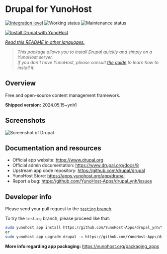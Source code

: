 <!--
N.B.: This README was automatically generated by <https://github.com/YunoHost/apps/tree/master/tools/readme_generator>
It shall NOT be edited by hand.
-->

# Drupal for YunoHost

[![Integration level](https://dash.yunohost.org/integration/drupal.svg)](https://dash.yunohost.org/appci/app/drupal) ![Working status](https://ci-apps.yunohost.org/ci/badges/drupal.status.svg) ![Maintenance status](https://ci-apps.yunohost.org/ci/badges/drupal.maintain.svg)

[![Install Drupal with YunoHost](https://install-app.yunohost.org/install-with-yunohost.svg)](https://install-app.yunohost.org/?app=drupal)

*[Read this README in other languages.](./ALL_README.md)*

> *This package allows you to install Drupal quickly and simply on a YunoHost server.*  
> *If you don't have YunoHost, please consult [the guide](https://yunohost.org/install) to learn how to install it.*

## Overview

Free and open-source content management framework.

**Shipped version:** 2024.05.15~ynh1

## Screenshots

![Screenshot of Drupal](./doc/screenshots/screenshot.png)

## Documentation and resources

- Official app website: <https://www.drupal.org>
- Official admin documentation: <https://www.drupal.org/docs/8>
- Upstream app code repository: <https://github.com/drupal/drupal>
- YunoHost Store: <https://apps.yunohost.org/app/drupal>
- Report a bug: <https://github.com/YunoHost-Apps/drupal_ynh/issues>

## Developer info

Please send your pull request to the [`testing` branch](https://github.com/YunoHost-Apps/drupal_ynh/tree/testing).

To try the `testing` branch, please proceed like that:

```bash
sudo yunohost app install https://github.com/YunoHost-Apps/drupal_ynh/tree/testing --debug
or
sudo yunohost app upgrade drupal -u https://github.com/YunoHost-Apps/drupal_ynh/tree/testing --debug
```

**More info regarding app packaging:** <https://yunohost.org/packaging_apps>
